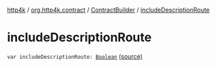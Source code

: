 [http4k](../../index.md) / [org.http4k.contract](../index.md) / [ContractBuilder](index.md) / [includeDescriptionRoute](./include-description-route.md)

# includeDescriptionRoute

`var includeDescriptionRoute: `[`Boolean`](https://kotlinlang.org/api/latest/jvm/stdlib/kotlin/-boolean/index.html) [(source)](https://github.com/http4k/http4k/blob/master/http4k-contract/src/main/kotlin/org/http4k/contract/extensions.kt#L28)